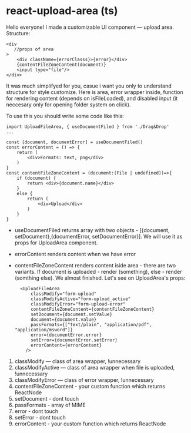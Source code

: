 # react-upload-area (ts)
Hello everyone!
I made a customizable UI component — upload area. 
Structure:


    <div 
       //props of area
    >
        <div className={errorClasss}>{error}</div>
        {contentFileZoneContent(document)}
        <input type="file"/>
    </div>
    
It was much simplifyed for you, casue i want you only to understand structure for style customize. Here is area, error wrapper inside, function for 
rendering content (depends on isFileLoaded), and disabled input (it neccesary only for opening folder system on click).

To use this you should write some code like this: 

    import UploadFileArea, { useDocumentFiled } from './Drag&Drop'
    ...
  
    const [document, documentError] = useDocumentFiled()
    const errorContent = () => {
        return (
            <div>Formats: text, png</div>
        )
    }
    const contentFileZoneContent = (document:(File | undefined))=>{
        if (document) {
            return <div>{document.name}</div>
        }
        else {
            return (
                <div>Upload</div>
            )
        }
    }
    
* useDocumentFiled returns array with two objects - [{document, setDocument},{documentError, setDocumentError}]. We will use it as props for UploadArea component.
* errorContent renders content when we have error
* contentFileZoneContent renders content iside area - there are two variants. If document is uploaded - render (something), else - render (somthing else).
We almost finished. Let's see on UploadArea's props:

        <UploadFileArea
            classModify="form-upload"
            classModifyActive="form-upload_active"
            classModifyError="form-upload-error"
            contentFileZoneContent={contentFileZoneContent}
            setDocument={document.setValue}
            document={document.value}
            passFormats={["text/plain", "application/pdf", "application/msword"]}
            error={documentError.error}
            setError={documentError.setError}
            errorContent={errorContent}
          />
 
 1. classModify — class of area wrapper, !unnecessary
 2. classModifyActive — class of area wrapper when file is uploaded, !unnecessary
 3. classModifyError — class of error wrapper, !unnecessary
 4. contentFileZoneContent - your custom function which returns ReactNode
 5. setDocument - dont touch
 6. passFormats - array of MIME
 7. error - dont touch
 8. setError - dont touch
 9. errorContent - your custom function which returns ReactNode
 
